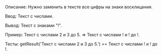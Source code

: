 Описание:
Нужно заменить в тексте все цифры на знаки восклицания.

Ввод:
Текст с числами.

Вывод:
Текст с знаками "!".

Пример:
Текст с числами 2 и 3 до 5. => Текст с числами ! и ! до !.

Тесты:
getResult('Текст с числами 2 и 3 до 5.') == Текст с числами ! и ! до !.
